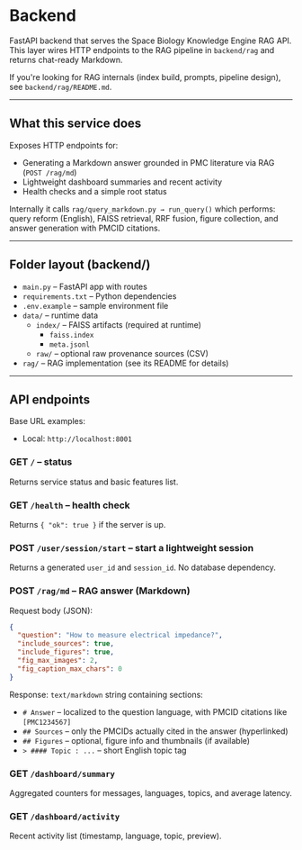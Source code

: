 # Backend

FastAPI backend that serves the Space Biology Knowledge Engine RAG API. This layer wires HTTP endpoints to the RAG pipeline in `backend/rag` and returns chat-ready Markdown.

If you're looking for RAG internals (index build, prompts, pipeline design), see `backend/rag/README.md`.

---

## What this service does

Exposes HTTP endpoints for:
- Generating a Markdown answer grounded in PMC literature via RAG (`POST /rag/md`)
- Lightweight dashboard summaries and recent activity
- Health checks and a simple root status

Internally it calls `rag/query_markdown.py → run_query()` which performs: query reform (English), FAISS retrieval, RRF fusion, figure collection, and answer generation with PMCID citations.

---

## Folder layout (backend/)

- `main.py` – FastAPI app with routes
- `requirements.txt` – Python dependencies
- `.env.example` – sample environment file
- `data/` – runtime data
  - `index/` – FAISS artifacts (required at runtime)
    - `faiss.index`
    - `meta.jsonl`
  - `raw/` – optional raw provenance sources (CSV)
- `rag/` – RAG implementation (see its README for details)

---

## API endpoints

Base URL examples:
- Local: `http://localhost:8001`

### GET `/` – status
Returns service status and basic features list.

### GET `/health` – health check
Returns `{ "ok": true }` if the server is up.

### POST `/user/session/start` – start a lightweight session
Returns a generated `user_id` and `session_id`. No database dependency.

### POST `/rag/md` – RAG answer (Markdown)

Request body (JSON):

```json
{
  "question": "How to measure electrical impedance?",
  "include_sources": true,
  "include_figures": true,
  "fig_max_images": 2,
  "fig_caption_max_chars": 0
}
```

Response: `text/markdown` string containing sections:
- `# Answer` – localized to the question language, with PMCID citations like `[PMC1234567]`
- `## Sources` – only the PMCIDs actually cited in the answer (hyperlinked)
- `## Figures` – optional, figure info and thumbnails (if available)
- `> #### Topic : ...` – short English topic tag

### GET `/dashboard/summary`
Aggregated counters for messages, languages, topics, and average latency.

### GET `/dashboard/activity`
Recent activity list (timestamp, language, topic, preview).